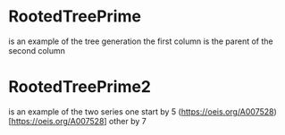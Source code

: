 # RootedTreePrime 
is an example of the tree generation the first column is the parent of the second column
# RootedTreePrime2 
is an example of the two series one start by 5 (https://oeis.org/A007528)[https://oeis.org/A007528] other by 7
